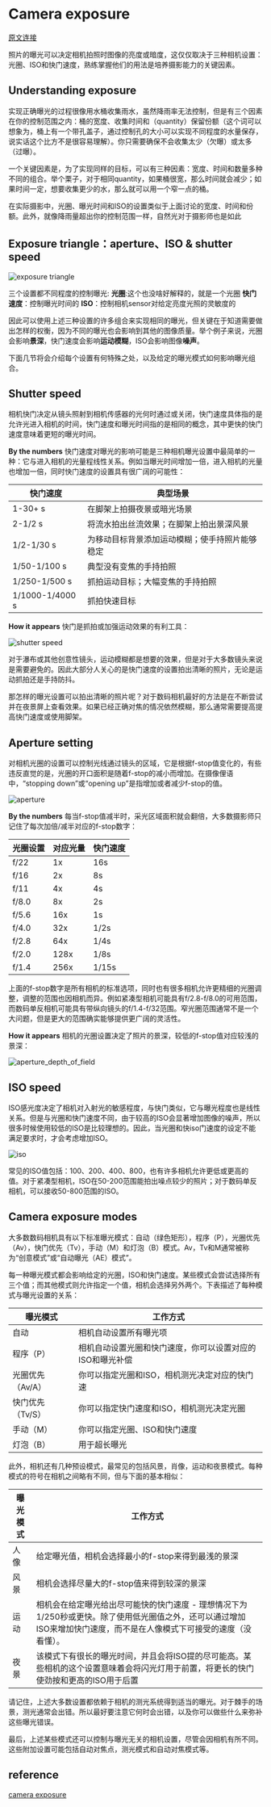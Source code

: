 # Camera exposure

[原文连接](https://www.cambridgeincolour.com/tutorials/camera-exposure.htm)  

照片的曝光可以决定相机拍照时图像的亮度或暗度，这仅仅取决于三种相机设置：光圈、ISO和快门速度，熟练掌握他们的用法是培养摄影能力的关键因素。

## Understanding exposure

实现正确曝光的过程很像用水桶收集雨水，虽然降雨率无法控制，但是有三个因素在你的控制范围之内：桶的宽度、收集时间和（quantity）保留份额（这个词可以想象为，桶上有一个带孔盖子，通过控制孔的大小可以实现不同程度的水量保存，说实话这个比方不是很容易理解）。你只需要确保不会收集太少（欠曝）或太多（过曝）。

一个关键因素是，为了实现同样的目标，可以有三种因素：宽度、时间和数量多种不同的组合。举个栗子，对于相同quantity，如果桶很宽，那么时间就会减少；如果时间一定，想要收集更少的水，那么就可以用一个窄一点的桶。

在实际摄影中，光圈、曝光时间和ISO的设置类似于上面讨论的宽度、时间和份额。此外，就像降雨量超出你的控制范围一样，自然光对于摄影师也是如此

## Exposure triangle：aperture、ISO & shutter speed



![exposure triangle](https://liferlisiqi.github.io/cambridge_colour_tutorials_zh/jpg/1.1_exposure_triangle.png)

三个设置都不同程度的控制曝光: **光圈**:这个也没啥好解释的，就是一个光圈 **快门速度**：控制曝光时间的 **ISO**：控制相机sensor对给定亮度光照的灵敏度的

因此可以使用上述三种设置的许多组合来实现相同的曝光，但关键在于知道需要做出怎样的权衡，因为不同的曝光也会影响到其他的图像质量。举个例子来说，光圈会影响**景深**，快门速度会影响**运动模糊**，ISO会影响图像**噪声**。

下面几节将会介绍每个设置有何特殊之处，以及给定的曝光模式如何影响曝光组合。

## Shutter speed

相机快门决定从镜头照射到相机传感器的光何时通过或关闭，快门速度具体指的是允许光进入相机的时间，快门速度和曝光时间指的是相同的概念，其中更快的快门速度意味着更短的曝光时间。

**By the numbers** 快门速度对曝光的影响可能是三种相机曝光设置中最简单的一种：它与进入相机的光量程线性关系。例如当曝光时间增加一倍，进入相机的光量也增加一倍，同时快门速度的设置具有很广阔的可能性：

| 快门速度        | 典型场景                                       |
| --------------- | ---------------------------------------------- |
| 1-30+ s         | 在脚架上拍摄夜景或暗光场景                     |
| 2-1/2 s         | 将流水拍出丝流效果；在脚架上拍出景深风景       |
| 1/2-1/30 s      | 为移动目标背景添加运动模糊；使手持照片能够稳定 |
| 1/50-1/100 s    | 典型没有变焦的手持拍照                         |
| 1/250-1/500 s   | 抓拍运动目标；大幅变焦的手持拍照               |
| 1/1000-1/4000 s | 抓拍快速目标                                   |

**How it appears** 快门是抓拍或加强运动效果的有利工具：

![shutter speed](https://liferlisiqi.github.io/cambridge_colour_tutorials_zh/jpg/1.2_shutter_speed.png)

对于瀑布或其他创意性镜头，运动模糊都是想要的效果，但是对于大多数镜头来说是需要避免的。因此大部分人关心的是快门速度的设置拍出清晰的照片，无论是运动抓拍还是手持防抖。

那怎样的曝光设置可以拍出清晰的照片呢？对于数码相机最好的方法是在不断尝试并在夜景屏上查看效果。如果已经正确对焦的情况依然模糊，那么通常需要提高提高快门速度或使用脚架。

## Aperture setting

对相机光圈的设置可以控制光线通过镜头的区域，它是根据f-stop值变化的，有些违反直觉的是，光圈的开口面积是随着f-stop的减小而增加。在摄像俚语中，“stopping down”或“opening up”是指增加或者减少f-stop的值。

![aperture](https://liferlisiqi.github.io/cambridge_colour_tutorials_zh/jpg/1.2_aperture.png)

**By the numbers** 每当f-stop值减半时，采光区域面积就会翻倍，大多数摄影师只记住了每次加倍/减半对应的f-stop数字：



| **光圈设置** | **对应光量** | **快门速度** |
| ------------ | ------------ | ------------ |
| f/22         | 1x           | 16s          |
| f/16         | 2x           | 8s           |
| f/11         | 4x           | 4s           |
| f/8.0        | 8x           | 2s           |
| f/5.6        | 16x          | 1s           |
| f/4.0        | 32x          | 1/2s         |
| f/2.8        | 64x          | 1/4s         |
| f/2.0        | 128x         | 1/8s         |
| f/1.4        | 256x         | 1/15s        |

上面的f-stop数字是所有相机的标准选项，同时也有很多相机允许更精细的光圈调整，调整的范围也因相机而异。例如紧凑型相机可能具有f/2.8-f/8.0的可用范围，而数码单反相机可能具有带纵向镜头的f/1.4-f/32范围。窄光圈范围通常不是一个大问题，但是更大的范围确实能够提供更广阔的灵活性。

**How it appears** 相机的光圈设置决定了照片的景深，较低的f-stop值对应较浅的景深：

![aperture_depth_of_field](https://liferlisiqi.github.io/cambridge_colour_tutorials_zh/jpg/1.2_aperture_depth_of_field.png)

## ISO speed

ISO感光度决定了相机对入射光的敏感程度，与快门类似，它与曝光程度也是线性关系。但是与光圈和快门速度不同，由于较高的ISO会显著增加图像的噪声，所以很多时候使用较低的ISO是比较理想的。因此，当光圈和快iso门速度的设定不能满足要求时，才会考虑增加ISO。

![iso](https://liferlisiqi.github.io/cambridge_colour_tutorials_zh/jpg/1.2_iso.png)

常见的ISO值包括：100、200、400、800，也有许多相机允许更低或更高的值。对于紧凑型相机，ISO在50-200范围能拍出噪点较少的照片；对于数码单反相机，可以接收50-800范围的ISO。

## Camera exposure modes

大多数数码相机具有以下标准曝光模式：自动（绿色矩形），程序（P），光圈优先（Av），快门优先（Tv），手动（M）和灯泡（B）模式。Av，Tv和M通常被称为“创意模式”或“自动曝光（AE）模式”。

每一种曝光模式都会影响给定的光圈，ISO和快门速度。某些模式会尝试选择所有三个值；而其他模式则允许指定一个值，相机会选择另外两个。下表描述了每种模式与曝光设置的关系：

| 曝光模式         | 工作方式                                                  |
| ---------------- | --------------------------------------------------------- |
| 自动             | 相机自动设置所有曝光项                                    |
| 程序（P）        | 相机自动设置光圈和快门速度，你可以设置对应的ISO和曝光补偿 |
| 光圈优先（Av/A） | 你可以指定光圈和ISO，相机测光决定对应的快门速             |
| 快门优先（Tv/S） | 你可以指定快门速度和ISO，相机测光决定光圈                 |
| 手动（M）        | 你可以指定光圈、ISO和快门速度                             |
| 灯泡（B）        | 用于超长曝光                                              |

此外，相机还有几种预设模式，最常见的包括风景，肖像，运动和夜景模式。每种模式的符号在相机之间略有不同，但与下面的基本相似：

| 曝光模式 | 工作方式                                                     |
| -------- | ------------------------------------------------------------ |
| 人像     | 给定曝光值，相机会选择最小的f-stop来得到最浅的景深           |
| 风景     | 相机会选择尽量大的f-stop值来得到较深的景深                   |
| 运动     | 相机会在给定曝光给出尽可能快的快门速度 - 理想情况下为1/250秒或更快。除了使用低光圈值之外，还可以通过增加ISO来增加快门速度，而不是在人像模式下可接受的速度（没看懂）。 |
| 夜景     | 该模式下有很长的曝光时间，并且会将ISO提的尽可能高。某些相机的这个设置意味着会将闪光灯用于前置，将更长的快门使劲按和更高的ISO用于后置 |

请记住，上述大多数设置都依赖于相机的测光系统得到适当的曝光。对于棘手的场景，测光通常会出错。所以最好要注意它何时会出错，以及你可以做些什么来弥补这些曝光错误。

最后，上述某些模式还可以控制与曝光无关的相机设置，尽管会因相机有所不同。这些附加设置可能包括自动对焦点，测光模式和自动对焦模式等。

## reference
[camera exposure](https://www.cambridgeincolour.com/tutorials/camera-exposure.htm)  


